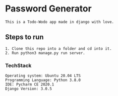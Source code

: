 # Password Generator
````
This is a Todo-Wodo app made in django with love.
````

## Steps to run
```
1. Clone this repo into a folder and cd into it.
2. Run python3 manage.py run server.
```

### TechStack
```
Operating system: Ubuntu 20.04 LTS
Programming Language: Python 3.8.0
IDE: Pycharm CE 2020.1
Django Version: 3.0.5
```